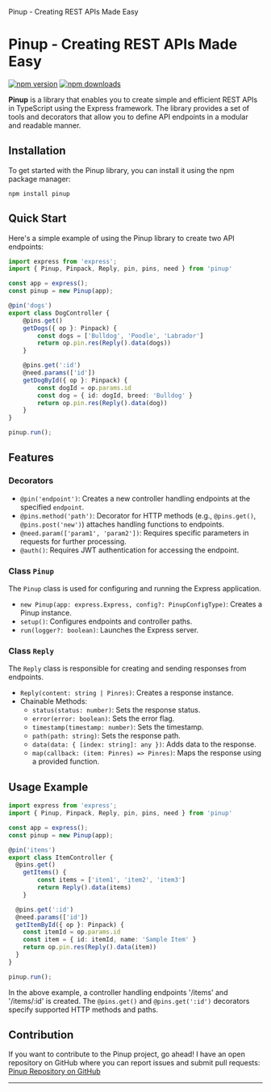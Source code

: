  Pinup - Creating REST APIs Made Easy

Pinup - Creating REST APIs Made Easy
====================================
[![npm version](https://img.shields.io/npm/v/pinup.svg?logo=npm)](https://www.npmjs.com/package/pinup)
[![npm downloads](https://img.shields.io/npm/dw/pinup)](https://www.npmjs.com/package/pinup)


**Pinup** is a library that enables you to create simple and efficient REST APIs in TypeScript using the Express framework. The library provides a set of tools and decorators that allow you to define API endpoints in a modular and readable manner.

Installation
------------

To get started with the Pinup library, you can install it using the npm package manager:

    npm install pinup

Quick Start
-----------

Here's a simple example of using the Pinup library to create two API endpoints:
```typescript
import express from 'express';
import { Pinup, Pinpack, Reply, pin, pins, need } from 'pinup'

const app = express();
const pinup = new Pinup(app);

@pin('dogs')
export class DogController {
    @pins.get()
    getDogs({ op }: Pinpack) {
        const dogs = ['Bulldog', 'Poodle', 'Labrador']
        return op.pin.res(Reply().data(dogs))
    }

    @pins.get(':id')
    @need.params(['id'])
    getDogById({ op }: Pinpack) {
        const dogId = op.params.id
        const dog = { id: dogId, breed: 'Bulldog' }
        return op.pin.res(Reply().data(dog))
    }
}

pinup.run();
```
Features
--------

### Decorators

*   `@pin('endpoint')`: Creates a new controller handling endpoints at the specified `endpoint`.
*   `@pins.method('path')`: Decorator for HTTP methods (e.g., `@pins.get()`, `@pins.post('new')`) attaches handling functions to endpoints.
*   `@need.param(['param1', 'param2'])`: Requires specific parameters in requests for further processing.
*   `@auth()`: Requires JWT authentication for accessing the endpoint.

### Class `Pinup`

The `Pinup` class is used for configuring and running the Express application.

*   `new Pinup(app: express.Express, config?: PinupConfigType)`: Creates a Pinup instance.
*   `setup()`: Configures endpoints and controller paths.
*   `run(logger?: boolean)`: Launches the Express server.

### Class `Reply`

The `Reply` class is responsible for creating and sending responses from endpoints.

*   `Reply(content: string | Pinres)`: Creates a response instance.
*   Chainable Methods:
    *   `status(status: number)`: Sets the response status.
    *   `error(error: boolean)`: Sets the error flag.
    *   `timestamp(timestamp: number)`: Sets the timestamp.
    *   `path(path: string)`: Sets the response path.
    *   `data(data: { [index: string]: any })`: Adds data to the response.
    *   `map(callback: (item: Pinres) => Pinres)`: Maps the response using a provided function.

Usage Example
-------------
```typescript
import express from 'express';
import { Pinup, Pinpack, Reply, pin, pins, need } from 'pinup'

const app = express();
const pinup = new Pinup(app);

@pin('items')
export class ItemController {
  @pins.get()
	getItems() {
		const items = ['item1', 'item2', 'item3']
		return Reply().data(items)
	}

  @pins.get(':id')
  @need.params(['id'])
  getItemById({ op }: Pinpack) {
  	const itemId = op.params.id
  	const item = { id: itemId, name: 'Sample Item' }
  	return op.pin.res(Reply().data(item))
  }
}

pinup.run();
``` 

In the above example, a controller handling endpoints '/items' and '/items/:id' is created. The `@pins.get()` and `@pins.get(':id')` decorators specify supported HTTP methods and paths.

Contribution
------------

If you want to contribute to the Pinup project, go ahead! I have an open repository on GitHub where you can report issues and submit pull requests: [Pinup Repository on GitHub](https://github.com/cnuebred/pinup)


* * *
